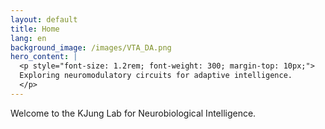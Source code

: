 ```yaml
---
layout: default
title: Home
lang: en
background_image: /images/VTA_DA.png
hero_content: |
  <p style="font-size: 1.2rem; font-weight: 300; margin-top: 10px;">
  Exploring neuromodulatory circuits for adaptive intelligence.
  </p>
---
```


<section class="content-section">
  <div class="container">
    <p>Welcome to the KJung Lab for Neurobiological Intelligence.</p>
  </div>
</section>